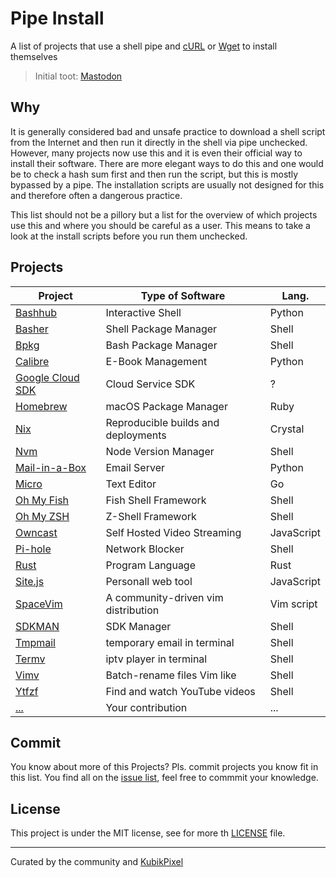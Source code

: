 # Pipe Install

A list of projects that use a shell pipe and [cURL](https://curl.se/) or
[Wget](https://www.gnu.org/software/wget/) to install themselves

> Initial toot: [Mastodon](https://chaos.social/@kubikpixel/106107773137340086)

## Why

It is generally considered bad and unsafe practice to download a shell script
from the Internet and then run it directly in the shell via pipe unchecked.
However, many projects now use this and it is even their official way to install
their software. There are more elegant ways to do this and one would be to
check a hash sum first and then run the script, but this is mostly bypassed by
a pipe. The installation scripts are usually not designed for this and
therefore often a dangerous practice.

This list should not be a pillory but a list for the overview of which projects
use this and where you should be careful as a user. This means to take a look
at the install scripts before you run them unchecked.

## Projects

|Project|Type of Software|Lang.|
|---|---|---|
|[Bashhub](https://www.bashhub.com/)|Interactive Shell|Python|
|[Basher](https://github.com/basherpm/basher)|Shell Package Manager|Shell|
|[Bpkg](http://www.bpkg.sh/)|Bash Package Manager|Shell|
|[Calibre](https://calibre-ebook.com/)|E-Book Management|Python|
|[Google Cloud SDK](https://cloud.google.com/)|Cloud Service SDK|?|
|[Homebrew](https://brew.sh/)|macOS Package Manager|Ruby|
|[Nix](https://nixos.org/)|Reproducible builds and deployments|Crystal|
|[Nvm](https://github.com/nvm-sh/nvm)|Node Version Manager|Shell|
|[Mail-in-a-Box](https://mailinabox.email/)|Email Server|Python|
|[Micro](https://micro-editor.github.io/)|Text Editor|Go|
|[Oh My Fish](https://github.com/oh-my-fish/oh-my-fish)|Fish Shell Framework|Shell|
|[Oh My ZSH](https://ohmyz.sh/)|Z-Shell Framework|Shell|
|[Owncast](https://owncast.online/)|Self Hosted Video Streaming|JavaScript|
|[Pi-hole](https://pi-hole.net/)|Network Blocker|Shell|
|[Rust](https://www.rust-lang.org/)|Program Language|Rust|
|[Site.js](https://sitejs.org/)|Personall web tool|JavaScript|
|[SpaceVim](https://spacevim.org/)|A community-driven vim distribution|Vim script|
|[SDKMAN](https://sdkman.io/)|SDK Manager|Shell|
|[Tmpmail](https://github.com/sdushantha/tmpmail)|temporary email in terminal|Shell|
|[Termv](https://github.com/Roshan-R/termv)|iptv player in terminal|Shell|
|[Vimv](https://github.com/thameera/vimv)|Batch-rename files Vim like|Shell|
|[Ytfzf](https://github.com/pystardust/ytfzf)|Find and watch YouTube videos|Shell|
|[...](http://example.com/)|Your contribution|...|

## Commit

You know about more of this Projects? Pls. commit projects you know fit in this
list. You find all on the [issue list](https://github.com/KubikPixel/pipeinstall/issues),
feel free to commmit your knowledge.

## License

This project is under the MIT license, see for more th [LICENSE](https://github.com/KubikPixel/pipeinstall/blob/main/LICENSE)
file.

---

Curated by the community and [KubikPixel](https://thunix.net/~kubikpixel/)
